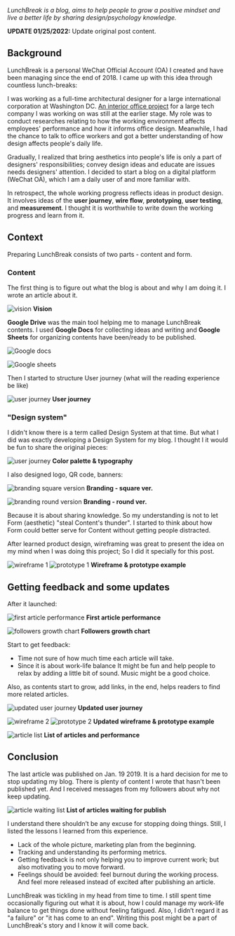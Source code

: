 _LunchBreak is a blog, aims to help people to grow a positive mindset and live a better life by sharing design/psychology knowledge._

**UPDATE 01/25/2022:** Update original post content.

## Background

LunchBreak is a personal WeChat Official Account (OA) I created and have been managing since the end of 2018. I came up with this idea through countless lunch-breaks:

I was working as a full-time architectural designer for a large international corporation at Washington DC. [An interior office project](https://www.howiework.com/posts/anti-office) for a large tech company I was working on was still at the earlier stage. My role was to conduct researches relating to how the working environment affects employees' performance and how it informs office design. Meanwhile, I had the chance to talk to office workers and got a better understanding of how design affects people's daily life.

Gradually, I realized that bring aesthetics into people's life is only a part of designers' responsibilities; convey design ideas and educate are issues needs designers' attention. I decided to start a blog on a digital platform (WeChat OA), which I am a daily user of and more familiar with.

In retrospect, the whole working progress reflects ideas in product design. It involves ideas of the **user journey**, **wire flow**, **prototyping**, **user testing**, and **measurement**. I thought it is worthwhile to write down the working progress and learn from it.

## Context

Preparing LunchBreak consists of two parts - content and form.

### Content

The first thing is to figure out what the blog is about and why I am doing it. I wrote an article about it.

![vision](../assets/post/image/lunch-break/vision.webp)
**Vision**

**Google Drive** was the main tool helping me to manage LunchBreak contents.
I used **Google Docs** for collecting ideas and writing and **Google Sheets** for organizing contents have been/ready to be published.

![Google docs](../assets/post/image/lunch-break/Google-docs.webp)

![Google sheets](../assets/post/image/lunch-break/Google-sheets.webp)

Then I started to structure User journey (what will the reading experience be like)

![user journey](../assets/post/image/lunch-break/user-journey.png)
**User journey**

### "Design system"

I didn't know there is a term called Design System at that time. But what I did was exactly developing a Design System for my blog. I thought I it would be fun to share the original pieces:

![user journey](../assets/post/image/lunch-break/color-typo.webp)
**Color palette & typography**

I also designed logo, QR code, banners:

![branding square version](../assets/post/image/lunch-break/branding-square.webp)
**Branding - square ver.**

![branding round version](../assets/post/image/lunch-break/branding-round.webp)
**Branding - round ver.**

Because it is about sharing knowledge. So my understanding is not to let Form (aesthetic) "steal Content's thunder".
I started to think about how Form could better serve for Content without getting people distracted.

After learned product design, wireframing was great to present the idea on my mind when I was doing this project; So I did it specially for this post.

![wireframe 1](../assets/post/image/lunch-break/wireframe-1.gif)
![prototype 1](../assets/post/image/lunch-break/prototype-1.gif)
**Wireframe & prototype example**

## Getting feedback and some updates

After it launched:

![first article performance](../assets/post/image/lunch-break/first-article-performance.webp)
**First article performance**

![followers growth chart](../assets/post/image/lunch-break/followers-growth-chart.webp)
**Followers growth chart**

Start to get feedback:

- Time not sure of how much time each article will take.
- Since it is about work-life balance It might be fun and help people to relax by adding a little bit of sound. Music might be a good choice.

Also, as contents start to grow, add links, in the end, helps readers to find more related articles.

![updated user journey](../assets/post/image/lunch-break/updated-user-journey.png)
**Updated user journey**

![wireframe 2](../assets/post/image/lunch-break/wireframe-2.gif)
![prototype 2](../assets/post/image/lunch-break/prototype-2.gif)
**Updated wireframe & prototype example**

![article list](../assets/post/image/lunch-break/article-list.webp)
**List of articles and performance**

## Conclusion

The last article was published on Jan. 19 2019. It is a hard decision for me to stop updating my blog. There is plenty of content I wrote that hasn't been published yet. And I received messages from my followers about why not keep updating.

![article waiting list](../assets/post/image/lunch-break/article-waiting-list.webp)
**List of articles waiting for publish**

I understand there shouldn’t be any excuse for stopping doing things. Still, I listed the lessons I learned from this experience.

- Lack of the whole picture, marketing plan from the beginning.
- Tracking and understanding its performing metrics.
- Getting feedback is not only helping you to improve current work; but also motivating you to move forward.
- Feelings should be avoided: feel burnout during the working process. And feel more released instead of excited after publishing an article.

LunchBreak was tickling in my head from time to time. I still spent time occasionally figuring out what it is about, how I could manage my work-life balance to get things done without feeling fatigued. Also, I didn’t regard it as "a failure" or "it has come to an end". Writing this post might be a part of LunchBreak's story and I know it will come back.
